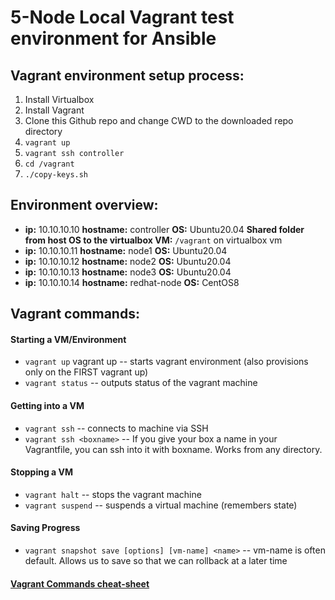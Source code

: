# 5-Node Local Vagrant test environment for Ansible

## Vagrant environment setup process:

1. Install Virtualbox
1. Install Vagrant
1. Clone this Github repo and change CWD to the downloaded repo directory
1. `vagrant up`
1. `vagrant ssh controller`
1. `cd /vagrant`
1. `./copy-keys.sh`

## Environment overview:
* **ip:** 10.10.10.10  **hostname:** controller **OS:** Ubuntu20.04 **Shared folder from host OS to the virtualbox VM:** `/vagrant` on virtualbox vm 
* **ip:** 10.10.10.11  **hostname:** node1 **OS:** Ubuntu20.04
* **ip:** 10.10.10.12  **hostname:** node2 **OS:** Ubuntu20.04
* **ip:** 10.10.10.13  **hostname:** node3 **OS:** Ubuntu20.04
* **ip:** 10.10.10.14  **hostname:** redhat-node **OS:** CentOS8

## Vagrant commands:

#### Starting a VM/Environment
- `vagrant up`   vagrant up -- starts vagrant environment (also provisions only on the FIRST vagrant up)
- `vagrant status` -- outputs status of the vagrant machine

#### Getting into a VM
- `vagrant ssh`  -- connects to machine via SSH
- `vagrant ssh <boxname>` -- If you give your box a name in your Vagrantfile, you can ssh into it with boxname. Works from any directory.

#### Stopping a VM
- `vagrant halt` -- stops the vagrant machine
- `vagrant suspend`  -- suspends a virtual machine (remembers state)

#### Saving Progress
- `vagrant snapshot save [options] [vm-name] <name>` -- vm-name is often default. Allows us to save so that we can rollback at a later time


#### [Vagrant Commands cheat-sheet](https://gist.github.com/wpscholar/a49594e2e2b918f4d0c4#file-vagrant-cheat-sheet-md)

